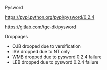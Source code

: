 Pysword

https://pypi.python.org/pypi/pysword/0.2.4

https://gitlab.com/tgc-dk/pysword



Droppages

* OJB drooped due to versification
* ISV dropped due to NT only
* WMB dropped due to pysword 0.2.4 failure
* LEB dropped due to pysword 0.2.4 failure
